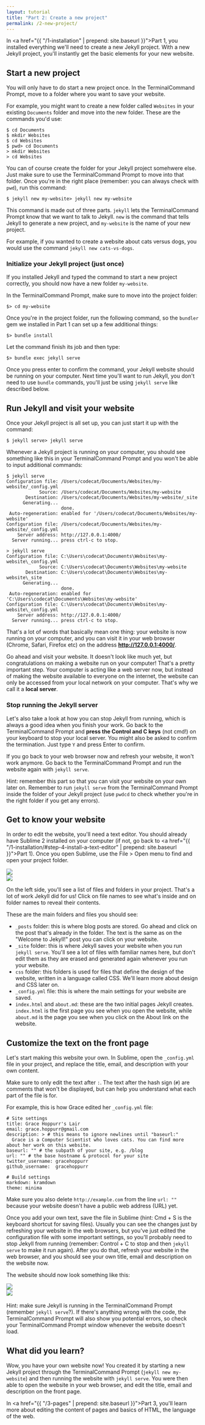 ```yaml
---
layout: tutorial
title: "Part 2: Create a new project"
permalink: /2-new-project/
---
```


In <a href="{{ "/1-installation" | prepend: site.baseurl }}">Part 1</a>, you installed everything we'll need to create a new Jekyll project. With a new Jekyll project, you'll instantly get the basic elements for your new website.

## Start a new project

You will only have to do start a new project once. In the <span class="os-switch"><span class="osx">Terminal</span><span class="wins">Command Prompt</span></span>, move to a folder where you want to save your website.

For example, you might want to create a new folder called `Websites` in your existing `Documents` folder and move into the new folder. These are the commands you'd use:

<div class="highlighter-rouge"><pre class="highlight"><code><span class="os-switch"><span class="osx">$ cd Documents
$ mkdir Websites
$ cd Websites
$ pwd</span><span class="wins">> cd Documents
> mkdir Websites
> cd Websites</span></span>
</code></pre></div>

You can of course create the folder for your Jekyll project somehwere else. Just make sure to use the <span class="os-switch"><span class="osx">Terminal</span><span class="wins">Command Prompt</span></span> to move into that folder. Once you're in the right place<span class="os-switch"><span class="osx"> (remember: you can always check with <code class="highlighter-rouge">pwd</code>)</span></span>, run this command:

<div class="highlighter-rouge"><pre class="highlight"><code><span class="os-switch"><span class="osx">$ jekyll new my-website</span><span class="wins">> jekyll new my-website</span></span>
</code></pre></div>


This command is made out of three parts. `jekyll` lets the <span class="os-switch"><span class="osx">Terminal</span><span class="wins">Command Prompt</span></span> know that we want to talk to Jekyll. `new` is the command that tells Jekyll to generate a new project, and `my-website` is the name of your new project.

For example, if you wanted to create a website about cats versus dogs, you would use the command `jekyll new cats-vs-dogs`.

### Initialize your Jekyll project (just once)

If you installed Jekyll and typed the command to start a new project correctly, you should now have a new folder `my-website`.

In the <span class="os-switch"><span class="osx">Terminal</span><span class="wins">Command Prompt</span></span>, make sure to move into the project folder:

<div class="highlighter-rouge"><pre class="highlight"><code><span class="os-switch"><span class="osx">$</span><span class="wins">></span></span> cd my-website</code></pre></div>

Once you're in the project folder, run the following command, so the `bundler` gem we installed in Part 1 can set up a few additional things:

<div class="highlighter-rouge"><pre class="highlight"><code><span class="os-switch"><span class="osx">$</span><span class="wins">></span></span> bundle install</code></pre></div>

Let the command finish its job and then type:

<div class="highlighter-rouge"><pre class="highlight"><code><span class="os-switch"><span class="osx">$</span><span class="wins">></span></span> bundle exec jekyll serve</code></pre></div>

Once you press enter to confirm the command, your Jekyll website should be running on your computer. Next time you'll want to run Jekyll, you don't need to use `bundle` commands, you'll just be using `jekyll serve` like described below.

## Run Jekyll and visit your website

Once your Jekyll project is all set up, you can just start it up with the command:

<div class="highlighter-rouge"><pre class="highlight"><code><span class="os-switch"><span class="osx">$ jekyll serve</span><span class="wins">> jekyll serve</span></span>
</code></pre></div>

Whenever a Jekyll project is running on your computer, you should see something like this in your <span class="os-switch"><span class="osx">Terminal</span><span class="wins">Command Prompt</span></span> and you won't be able to input additional commands:

<div class="os-switch">
<div class="osx">	
<pre class="highlight"><code>$ jekyll serve
Configuration file: /Users/codecat/Documents/Websites/my-website/_config.yml
            Source: /Users/codecat/Documents/Websites/my-website
       Destination: /Users/codecat/Documents/Websites/my-website/_site
      Generating...
                    done.
 Auto-regeneration: enabled for '/Users/codecat/Documents/Websites/my-website'
Configuration file: /Users/codecat/Documents/Websites/my-website/_config.yml
    Server address: http://127.0.0.1:4000/
  Server running... press ctrl-c to stop.</code></pre>
</div>
<div class="wins">	
<pre class="highlight"><code>> jekyll serve
Configuration file: C:\Users\codecat\Documents\Websites\my-website\_config.yml
            Source: C:\Users\codecat\Documents\Websites\my-website
       Destination: C:\Users\codecat\Documents\Websites\my-website\_site
      Generating...
                    done.
 Auto-regeneration: enabled for 'C:\Users\codecat\Documents\Websites\my-website'
Configuration file: C:\Users\codecat\Documents\Websites\my-website\_config.yml
    Server address: http://127.0.0.1:4000/
  Server running... press ctrl-c to stop.</code></pre>
</div>
</div>

That's a lot of words that basically mean one thing: your website is now running on your computer, and you can visit it in your web browser (Chrome, Safari, Firefox etc) on the address **<a href="http://127.0.0.1:4000/" target="_blank">http://127.0.0.1:4000/</a>**.

Go ahead and visit your website. It doesn't look like much yet, but congratulations on making a website run on your computer! That's a pretty important step. Your computer is acting like a web server now, but instead of making the website available to everyone on the internet, the website can only be accessed from your local network on your computer. That's why we call it a **local server**.

### Stop running the Jekyll server

Let's also take a look at how you can stop Jekyll from running, which is always a good idea when you finish your work. Go back to the <span class="os-switch"><span class="osx">Terminal</span><span class="wins">Command Prompt</span></span> and **press the Control and C keys** <span class="os-switch"><span class="osx">(not cmd!)</span><span class="wins"></span></span> on your keyboard to stop your local server. <span class="os-switch"><span class="osx"></span><span class="wins">You might also be asked to confirm the termination. Just type <code>Y</code> and press Enter to confirm.</span></span>

If you go back to your web browser now and refresh your website, it won't work anymore. Go back to the <span class="os-switch"><span class="osx">Terminal</span><span class="wins">Command Prompt</span></span> and run the website again with `jekyll serve`.

<div class="hint">
Hint: remember this part so that you can visit your website on your own later on. Remember to run <code>jekyll serve</code> from the <span class="os-switch"><span class="osx">Terminal</span><span class="wins">Command Prompt</span></span> inside the folder of your Jekyll project (use <span class="os-switch"><span class="osx"><code>pwd</code></span><span class="wins"><code>cd</code></span></span> to check whether you're in the right folder if you get any errors).
</div>

## Get to know your website

In order to edit the website, you'll need a text editor. You should already have Sublime 2 installed on your computer (if not, go back to <a href="{{ "/1-installation/#step-4-install-a-text-editor" | prepend: site.baseurl }}">Part 1</a>). Once you open Sublime, use the File > Open menu to find and open your project folder.

<div class="os-switch"><div class="osx"><img src="{{ "/images/sublime-open-project.png" | prepend: site.baseurl }}"/></div><div class="wins"><img src="{{ "/images/sublime-open-project-win.png" | prepend: site.baseurl }}"/></div></div>


On the left side, you'll see a list of files and folders in your project. That's a lot of work Jekyll did for us! Click on file names to see what's inside and on folder names to reveal their contents.

These are the main folders and files you should see:

-   `_posts` folder: this is where blog posts are stored. Go ahead and click on the post that's already in the folder. The text is the same as on the "Welcome to Jekyll!" post you can click on your website.
-   `_site` folder: this is where Jekyll saves your website when you run `jekyll serve`. You'll see a lot of files with familiar names here, but don't edit them as they are erased and generated again whenever you run your website.
-   `css` folder: this folders is used for files that define the design of the website, written in a language called CSS. We'll learn more about design and CSS later on.
-   `_config.yml` file: this is where the main settings for your website are saved.
-   `index.html` and `about.md`: these are the two initial pages Jekyll creates. `index.html` is the first page you see when you open the website, while `about.md` is the page you see when you click on the About link on the website.

## Customize the text on the front page

Let's start making this website your own. In Sublime, open the `_config.yml` file in your project, and replace the title, email, and description with your own content.

Make sure to only edit the text after `:`. The text after the hash sign (`#`) are comments that won't be displayed, but can help you understand what each part of the file is for.

For example, this is how Grace edited her `_config.yml` file:

	# Site settings
	title: Grace Hoppurr's Lair
	email: grace.hoppurr@gmail.com
	description: > # this means to ignore newlines until "baseurl:"
	  Grace is a Computer Scientist who loves cats. You can find more about her work on this website.
	baseurl: "" # the subpath of your site, e.g. /blog
	url: "" # the base hostname & protocol for your site
	twitter_username: gracehoppurr
	github_username:  gracehoppurr

	# Build settings
	markdown: kramdown
	theme: minima

Make sure you also delete `http://example.com` from  the line `url: ""` because your website doesn't have a public web address (URL) yet.

Once you add your own text, save the file in Sublime (hint: Cmd + S is the keyboard shortcut for saving files). Usually you can see the changes just by refreshing your website in the web browsers, but you've just edited the configuration file with some important settings, so you'll probably need to stop Jekyll from running (remember: Control + C to stop and then `jekyll serve` to make it run again). After you do that, refresh your website in the web browser, and you should see your own title, email and description on the website now.

The website should now look something like this:

<div class="os-switch"><div class="osx"><img src="{{ "/images/part-2-website.png" | prepend: site.baseurl }}"/></div><div class="wins"><img src="{{ "/images/part-2-website-win.png" | prepend: site.baseurl }}"/></div></div>

<br />
<div class="hint">
Hint: make sure Jekyll is running in the <span class="os-switch"><span class="osx">Terminal</span><span class="wins">Command Prompt</span></span> (remember <code>jekyll serve</code>?). If there's anything wrong with the code, the <span class="os-switch"><span class="osx">Terminal</span><span class="wins">Command Prompt</span></span> will also show you potential errors, so check your <span class="os-switch"><span class="osx">Terminal</span><span class="wins">Command Prompt</span></span> window whenever the website doesn't load.
</div>

<div class="recap">
<h2>What did you learn?</h2>
Wow, you have your own website now! You created it by starting a new Jekyll project through the <span class="os-switch"><span class="osx">Terminal</span><span class="wins">Command Prompt</span></span> (<code>jekyll new my-website</code>) and then running the website with <code>jekyll serve</code>. You were then able to open the website in your web browser, and edit the title, email and description on the front page.
</div>

In <a href="{{ "/3-pages" | prepend: site.baseurl }}">Part 3</a>, you'll learn more about editing the content of pages and basics of HTML, the language of the web.

